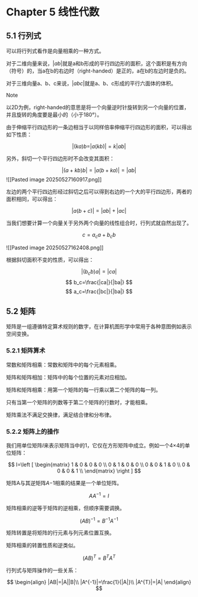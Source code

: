 # Chapter 5 线性代数

## 5.1 行列式

可以将行列式看作是向量相乘的一种方式。

对于二维向量来说，$|ab|$就是a和b形成的平行四边形的面积，这个面积是有方向（符号）的，当a在b的右边时（right-handed）是正的，a在b的左边时是负的。

对于三维向量a、b、c来说，$|abc|$就是a、b、c形成的平行六面体的体积。

> [!NOTE]
> 以2D为例，right-handed的意思是将一个向量逆时针旋转到另一个向量的位置，并且旋转的角度要是最小的（小于180°）。

由于伸缩平行四边形的一条边相当于以同样倍率伸缩平行四边形的面积，可以得出如下性质：

$$
|(ka)b=|a(kb)|=k|ab|
$$

另外，斜切一个平行四边形时不会改变其面积：

$$
|(a+kb)b|=|a(b+ka)|=|ab|
$$
![[Pasted image 20250527160917.png]]

左边的两个平行四边形经过斜切之后可以得到右边的一个大的平行四边形，两者的面积相同，可以得出：

$$
|a(b+c)|=|ab|+|ac|
$$

当我们想要计算一个向量关于另外两个向量的线性组合时，行列式就自然出现了。

$$
c=a_ca+b_cb
$$

![[Pasted image 20250527162408.png]]

根据斜切面积不变的性质，可以得出：

$$
|(b_cb)a|=|ca|
$$
$$
b_c=\frac{|ca|}{|ba|}
$$
$$
a_c=\frac{|bc|}{|ba|}
$$

## 5.2 矩阵

矩阵是一组遵循特定算术规则的数字，在计算机图形学中常用于各种意图例如表示空间变换。

### 5.2.1 矩阵算术

常数和矩阵相乘：常数和矩阵中的每个元素相乘。

矩阵和矩阵相加：矩阵中的每个位置的元素对应相加。

矩阵和矩阵相乘：用第一个矩阵的每一行乘以第二个矩阵的每一列。

只有当第一个矩阵的列数等于第二个矩阵的行数时，才能相乘。

矩阵乘法不满足交换律，满足结合律和分布律。

### 5.2.2 矩阵上的操作

我们用单位矩阵$I$来表示矩阵当中的1，它仅在方形矩阵中成立。例如一个4×4的单位矩阵：

$$
I=\left [
\begin{matrix}
1 & 0 & 0 & 0 \\
0 & 1 & 0 & 0 \\
0 & 0 & 1 & 0 \\
0 & 0 & 0 & 1 \\
\end{matrix}
\right ]
$$

矩阵A与其逆矩阵$A{-1}$相乘的结果是一个单位矩阵。

$$
AA^{-1}=I
$$

矩阵相乘的逆等于矩阵的逆相乘，但顺序需要调换。

$$
(AB)^{-1}=B^{-1}A^{-1}
$$

矩阵转置是将矩阵的行元素与列元素位置互换。

矩阵相乘的转置性质和逆类似。

$$
(AB)^{T}=B^{T}A^{T}
$$

行列式与矩阵操作的一些关系：

$$
\begin{align}
|AB|=|A||B|\\
|A^{-1}|=\frac{1}{|A|}\\
|A^{T}|=|A|
\end{align}
$$